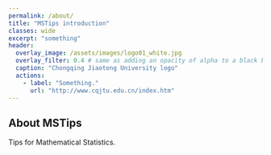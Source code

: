 ```yaml
---
permalink: /about/
title: "MSTips introduction"
classes: wide
excerpt: "something"
header:
  overlay_image: /assets/images/logo01_white.jpg
  overlay_filter: 0.4 # same as adding an opacity of alpha to a black background
  caption: "Chongqing Jiaotong University logo"
  actions:
    - label: "Something."
      url: "http://www.cqjtu.edu.cn/index.htm"
---
```



## About MSTips

Tips for Mathematical Statistics.
